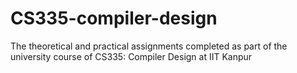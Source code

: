 # CS335-compiler-design
The theoretical and practical assignments completed as part of the university course of CS335: Compiler Design at IIT Kanpur
